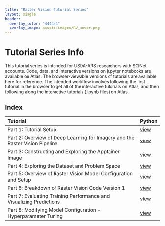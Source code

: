 ```yaml
---
title: "Raster Vision Tutorial Series"
layout: single
header:
  overlay_color: "444444"
  overlay_image: assets/images/RV_cover.png
---
```


# Tutorial Series Info
This tutorial series is intended for USDA-ARS researchers with SCINet accounts. Code, data, and interactive versions on jupyter notebooks are available on Atlas. The browser-viewable versions of tutorials are available here for reference. The intended workflow involves following the first tutorial in the browser to get all of the interactive tutorials on Atlas, and then following along the interactive tutorials (.ipynb files) on Atlas.

## Index

| Tutorial | Python |
|:--|:--|
| Part 1: Tutorial Setup | [view](Raster_Vision_Part_1) |
| Part 2: Overview of Deep Learning for Imagery and the Raster Vision Pipeline | [view](Raster_Vision_Part_2) | 
| Part 3: Constructing and Exploring the Apptainer Image | [view](Raster_Vision_Part_3) |
| Part 4: Exploring the Dataset and Problem Space | [view](Raster_Vision_Part_4.md) |
| Part 5: Overview of Raster Vision Model Configuration and Setup | [view](Raster_Vision_Part_5.md) |
| Part 6: Breakdown of Raster Vision Code Version 1 | [view](Raster_Vision_Part_6.md) |
| Part 7: Evaluating Training Performance and Visualizing Predictions | [view](Raster_Vision_Part_7.md) |
| Part 8: Modifying Model Configuration - Hyperparameter Tuning | [view](Raster_Vision_Part_8.md) |

